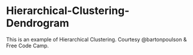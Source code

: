 # Hierarchical-Clustering-Dendrogram
This is an example of Hierarchical Clustering. Courtesy @bartonpoulson & Free Code Camp.
